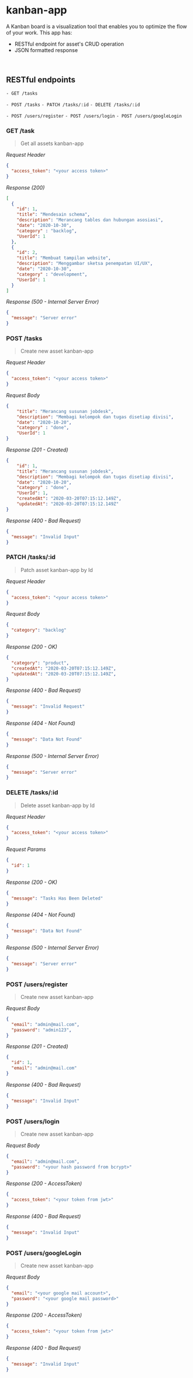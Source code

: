 # kanban-app
A Kanban board is a visualization tool that enables you to optimize the flow of your work. This app has:

* RESTful endpoint for asset's CRUD operation
* JSON formatted response

&nbsp;

## RESTful endpoints
`- GET /tasks`

`- POST /tasks`
`- PATCH /tasks/:id`
`- DELETE /tasks/:id`

`- POST /users/register`
`- POST /users/login`
`- POST /users/googleLogin`

### GET /task

> Get all assets kanban-app

_Request Header_
```json
{
  "access_token": "<your access token>"
}
```

_Response (200)_
```json
[
  {
    "id": 1,
    "title": "Mendesain schema",
    "description": "Merancang tables dan hubungan asosiasi",
    "date": "2020-10-30",
    "category" : "backlog",
    "UserId": 1
  },
  {
    "id": 2,
    "title": "Membuat tampilan website",
    "description": "Menggambar sketsa penempatan UI/UX",
    "date": "2020-10-30",
    "category" : "development",
    "UserId": 1
  }
]
```

_Response (500 - Internal Server Error)_
```json
{
  "message": "Server error"
}
```

### POST /tasks

> Create new asset kanban-app

_Request Header_
```json
{
  "access_token": "<your access token>"
}
```

_Request Body_
```json
{
    "title": "Merancang susunan jobdesk",
    "description": "Membagi kelompok dan tugas disetiap divisi",
    "date": "2020-10-20",
    "category" : "done",
    "UserId": 1
}
```

_Response (201 - Created)_
```json
{
    "id": 1,
    "title": "Merancang susunan jobdesk",
    "description": "Membagi kelompok dan tugas disetiap divisi",
    "date": "2020-10-20",
    "category" : "done",
    "UserId": 1,
    "createdAt": "2020-03-20T07:15:12.149Z",
    "updatedAt": "2020-03-20T07:15:12.149Z"
}
```

_Response (400 - Bad Request)_
```json
{
  "message": "Invalid Input"
}
```

### PATCH /tasks/:id

> Patch asset kanban-app by Id

_Request Header_
```json
{
  "access_token": "<your access token>"
}
```

_Request Body_
```json
{
  "category": "backlog"
}
```

_Response (200 - OK)_
```json
{
  "category": "product",
  "createdAt": "2020-03-20T07:15:12.149Z",
  "updatedAt": "2020-03-20T07:15:12.149Z",
}
```

_Response (400 - Bad Request)_
```json
{
  "message": "Invalid Request"
}
```
_Response (404 - Not Found)_
```json
{
  "message": "Data Not Found"
}
```
_Response (500 - Internal Server Error)_
```json
{
  "message": "Server error"
}
```

### DELETE /tasks/:id

> Delete asset kanban-app by Id

_Request Header_
```json
{
  "access_token": "<your access token>"
}
```

_Request Params_
```json
{
  "id": 1
}
```

_Response (200 - OK)_
```json
{
  "message": "Tasks Has Been Deleted"
}
```

_Response (404 - Not Found)_
```json
{
  "message": "Data Not Found"
}
```
_Response (500 - Internal Server Error)_
```json
{
  "message": "Server error"
}
```

### POST /users/register

> Create new asset kanban-app

_Request Body_
```json
{
  "email": "admin@mail.com",
  "password": "admin123",
}
```

_Response (201 - Created)_
```json
{
  "id": 1,
  "email": "admin@mail.com"
}
```

_Response (400 - Bad Request)_
```json
{
  "message": "Invalid Input"
}
```

### POST /users/login

> Create new asset kanban-app


_Request Body_
```json
{
  "email": "admin@mail.com",
  "password": "<your hash password from bcrypt>"
}
```

_Response (200 - AccessToken)_
```json
{
  "access_token": "<your token from jwt>"
}
```

_Response (400 - Bad Request)_
```json
{
  "message": "Invalid Input"
}
```

### POST /users/googleLogin

> Create new asset kanban-app


_Request Body_
```json
{
  "email": "<your google mail account>",
  "password": "<your google mail password>"
}
```

_Response (200 - AccessToken)_
```json
{
  "access_token": "<your token from jwt>"
}
```

_Response (400 - Bad Request)_
```json
{
  "message": "Invalid Input"
}
```